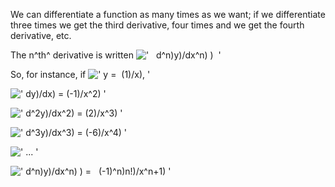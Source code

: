 We can differentiate a function as many times as we want; if we
differentiate three times we get the third derivative, four times and we
get the fourth derivative, etc.

The n^th^ derivative is written !['   d\^n)y)/dx\^n)
)  '](../dictionary/equation_images/2467.6..png)

So, for instance, if
![' y =  (1)/x), '](../dictionary/equation_images/2467.7..png)

![' dy)/dx) = (-1)/x\^2) '](../dictionary/equation_images/2467.1..png)

![' d\^2y)/dx\^2) = (2)/x\^3) '](../dictionary/equation_images/2467.2..png)

![' d\^3y)/dx\^3) = (-6)/x\^4) '](../dictionary/equation_images/2467.3..png)

![' ... '](../dictionary/equation_images/2467.4..png)

![' d\^n)y)/dx\^n)
) =   (-1)\^n)n!)/x\^n+1) '](../dictionary/equation_images/2467.5..png)
